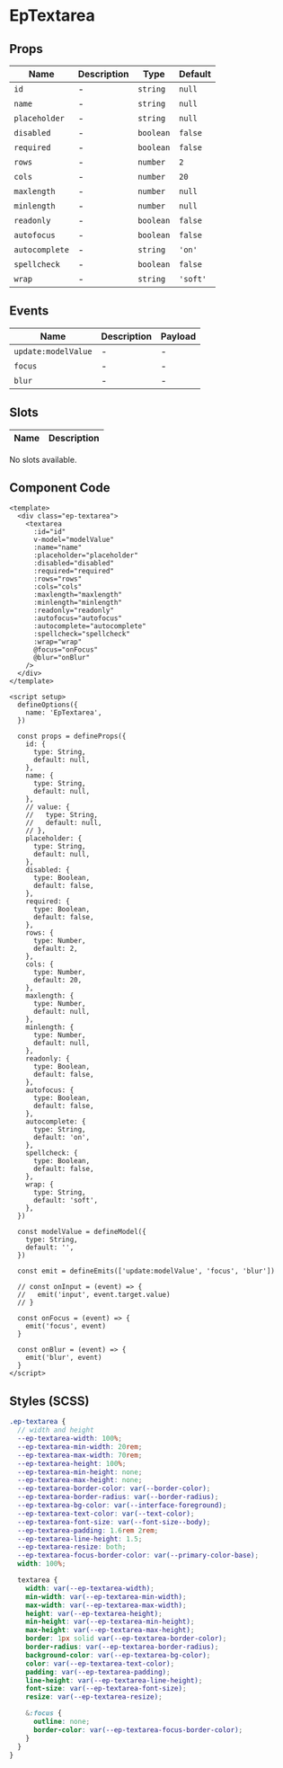 # EpTextarea



## Props
| Name | Description | Type | Default |
|------|-------------|------|---------|
| `id` | - | `string` | `null` |
| `name` | - | `string` | `null` |
| `placeholder` | - | `string` | `null` |
| `disabled` | - | `boolean` | `false` |
| `required` | - | `boolean` | `false` |
| `rows` | - | `number` | `2` |
| `cols` | - | `number` | `20` |
| `maxlength` | - | `number` | `null` |
| `minlength` | - | `number` | `null` |
| `readonly` | - | `boolean` | `false` |
| `autofocus` | - | `boolean` | `false` |
| `autocomplete` | - | `string` | `'on'` |
| `spellcheck` | - | `boolean` | `false` |
| `wrap` | - | `string` | `'soft'` |

## Events
| Name    | Description                 | Payload    |
|---------|-----------------------------|------------|
| `update:modelValue` | - | - |
| `focus` | - | - |
| `blur` | - | - |

## Slots
| Name | Description |
|------|-------------|
No slots available.

## Component Code

```vue
<template>
  <div class="ep-textarea">
    <textarea
      :id="id"
      v-model="modelValue"
      :name="name"
      :placeholder="placeholder"
      :disabled="disabled"
      :required="required"
      :rows="rows"
      :cols="cols"
      :maxlength="maxlength"
      :minlength="minlength"
      :readonly="readonly"
      :autofocus="autofocus"
      :autocomplete="autocomplete"
      :spellcheck="spellcheck"
      :wrap="wrap"
      @focus="onFocus"
      @blur="onBlur"
    />
  </div>
</template>

<script setup>
  defineOptions({
    name: 'EpTextarea',
  })

  const props = defineProps({
    id: {
      type: String,
      default: null,
    },
    name: {
      type: String,
      default: null,
    },
    // value: {
    //   type: String,
    //   default: null,
    // },
    placeholder: {
      type: String,
      default: null,
    },
    disabled: {
      type: Boolean,
      default: false,
    },
    required: {
      type: Boolean,
      default: false,
    },
    rows: {
      type: Number,
      default: 2,
    },
    cols: {
      type: Number,
      default: 20,
    },
    maxlength: {
      type: Number,
      default: null,
    },
    minlength: {
      type: Number,
      default: null,
    },
    readonly: {
      type: Boolean,
      default: false,
    },
    autofocus: {
      type: Boolean,
      default: false,
    },
    autocomplete: {
      type: String,
      default: 'on',
    },
    spellcheck: {
      type: Boolean,
      default: false,
    },
    wrap: {
      type: String,
      default: 'soft',
    },
  })

  const modelValue = defineModel({
    type: String,
    default: '',
  })

  const emit = defineEmits(['update:modelValue', 'focus', 'blur'])

  // const onInput = (event) => {
  //   emit('input', event.target.value)
  // }

  const onFocus = (event) => {
    emit('focus', event)
  }

  const onBlur = (event) => {
    emit('blur', event)
  }
</script>

```


## Styles (SCSS)

```scss
.ep-textarea {
  // width and height
  --ep-textarea-width: 100%;
  --ep-textarea-min-width: 20rem;
  --ep-textarea-max-width: 70rem;
  --ep-textarea-height: 100%;
  --ep-textarea-min-height: none;
  --ep-textarea-max-height: none;
  --ep-textarea-border-color: var(--border-color);
  --ep-textarea-border-radius: var(--border-radius);
  --ep-textarea-bg-color: var(--interface-foreground);
  --ep-textarea-text-color: var(--text-color);
  --ep-textarea-font-size: var(--font-size--body);
  --ep-textarea-padding: 1.6rem 2rem;
  --ep-textarea-line-height: 1.5;
  --ep-textarea-resize: both;
  --ep-textarea-focus-border-color: var(--primary-color-base);
  width: 100%;

  textarea {
    width: var(--ep-textarea-width);
    min-width: var(--ep-textarea-min-width);
    max-width: var(--ep-textarea-max-width);
    height: var(--ep-textarea-height);
    min-height: var(--ep-textarea-min-height);
    max-height: var(--ep-textarea-max-height);
    border: 1px solid var(--ep-textarea-border-color);
    border-radius: var(--ep-textarea-border-radius);
    background-color: var(--ep-textarea-bg-color);
    color: var(--ep-textarea-text-color);
    padding: var(--ep-textarea-padding);
    line-height: var(--ep-textarea-line-height);
    font-size: var(--ep-textarea-font-size);
    resize: var(--ep-textarea-resize);

    &:focus {
      outline: none;
      border-color: var(--ep-textarea-focus-border-color);
    }
  }
}
```